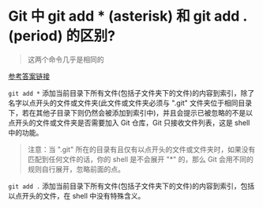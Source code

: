 # Git 中 git add * (asterisk) 和 git add . (period) 的区别?

> 这两个命令几乎是相同的

[参考答案链接](https://stackoverflow.com/questions/26042390/git-add-asterisk-vs-git-add-period/26042555#26042555)

`git add *` 添加当前目录下所有文件(包括子文件夹下的文件)的内容到索引，除了名字以点开头的文件或文件夹(此文件或文件夹必须与 ".git" 文件夹位于相同目录下，若在其他子目录下则仍然会被添加到索引中)，并且会提示已被忽略的不是以点开头的文件或文件夹是否需要加入 Git 仓库，Git 只接收文件列表，这是 shell 中的功能。

> 注意：当 ".git" 所在的目录有且仅有以点开头的文件或文件夹时，如果没有匹配到任何文件的话，你的 shell 是不会展开 "*" 的，那么 Git 会用不同的规则自行展开，忽略前面的点。

`git add .` 添加当前目录下所有文件(包括子文件夹下的文件)的内容到索引，包括以点开头的文件，在 shell 中没有特殊含义。
